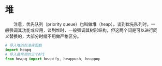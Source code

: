 # 堆

&emsp;&emsp;注意，优先队列（priority queue）也叫做堆（heap）。谈到优先队列时，一般强调其功能或应用，谈到堆时，一般强调其树形结构，但这两个词是可以进行同义替换的，大部分时候不用做严格区分。
<br>

```python
# 导入堆的标准库函数
import heapq
# 导入最常用的三个API
from heapq import heapify, heappush, heappop
```
